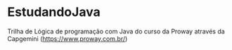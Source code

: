 # EstudandoJava
Trilha de Lógica de programação com Java do curso da Proway através da Capgemini (https://www.proway.com.br/)
